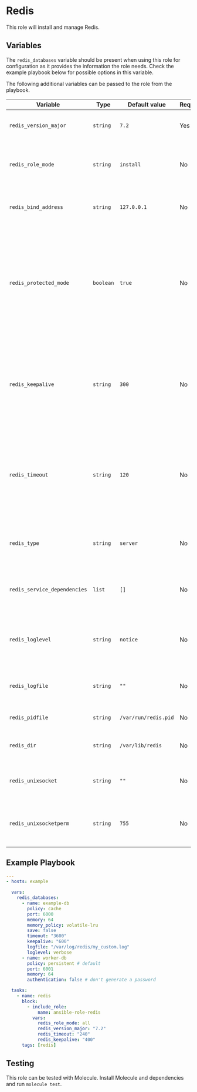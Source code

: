 # Redis

This role will install and manage Redis.

## Variables

The `redis_databases` variable should be present when using this role for configuration as it provides the information the role needs. Check the example playbook below for possible options in this variable.

The following additional variables can be passed to the role from the playbook.

| Variable                     | Type      | Default value       | Required | Description                                                                                                                         |
| ---------------------------- | --------- | ------------------- | -------- | ----------------------------------------------------------------------------------------------------------------------------------- |
| `redis_version_major`        | `string`  | `7.2`               | Yes      | The major version of Redis to install.                                                                                              |
| `redis_role_mode`            | `string`  | `install`           | No       | Whether to run install tasks, config tasks or all tasks.                                                                            |
| `redis_bind_address`         | `string`  | `127.0.0.1`         | No       | The address to bind the Redis process on.                                                                                           |
| `redis_protected_mode`       | `boolean` | `true`              | No       | Whether to enable or disable protected-mode on user generated instances. On the default instance protected-mode is always disabled. |
| `redis_keepalive`            | `string`  | `300`               | No       | Configure the Redis tcp-keepalive. This can be defined for all instances globally as well as per separate instance.                 |
| `redis_timeout`              | `string`  | `120`               | No       | Configure the Redis timeout. This timeout can be defined for all instances globally as well as per separate instance.               |
| `redis_type`                 | `string`  | `server`            | No       | Whether to install the server or only the client utilities.                                                                         |
| `redis_service_dependencies` | `list`    | `[]`                | No       | A list of other services to start before starting Redis.                                                                            |
| `redis_loglevel`             | `string`  | `notice`            | No       | The loglevel used. This can be set to: debug, verbose, notice or warning.                                                           |
| `redis_logfile`              | `string`  | `""`                | No       | The path for Redis to log to, normally not defined.                                                                                 |
| `redis_pidfile`              | `string`  | `/var/run/redis.pid`| No       | The path to the Redis PID file.                                                                                                     |
| `redis_dir`                  | `string`  | `/var/lib/redis`    | No       | Location of the Redis database directory.                                                                                           |
| `redis_unixsocket`           | `string`  | `""`                | No       | The Unix socket path for the redis.sock file.                                                                                       |
| `redis_unixsocketperm`       | `string`  | `755`               | No       | The Unix socket permissions for the redis.sock file.                                                                                |

## Example Playbook

```yaml
---
- hosts: example

  vars:
    redis_databases:
      - name: example-db
        policy: cache
        port: 6000
        memory: 64
        memory_policy: volatile-lru
        save: false
        timeout: "3600"
        keepalive: "600"
        logfile: "/var/log/redis/my_custom.log"
        loglevel: verbose
      - name: worker-db
        policy: persistent # default
        port: 6001
        memory: 64
        authentication: false # don't generate a password

  tasks:
    - name: redis
      block:
        - include_role:
            name: ansible-role-redis
          vars:
            redis_role_mode: all
            redis_version_major: "7.2"
            redis_timeout: "240"
            redis_keepalive: "400"
      tags: [redis]
```

## Testing

This role can be tested with Molecule. Install Molecule and dependencies and run `molecule test`.
